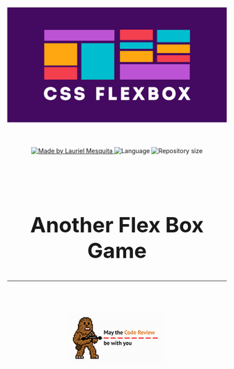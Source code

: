 <h1 align="center">
    <img alt="Flex Box" title="Flex Box" src=".github/flex box_logo.png" width="auto" />
</h1>
<br>
<p align="center">
  <a href="https://www.linkedin.com/in/laurielmesquita/">
    <img alt="Made by Lauriel Mesquita" src="https://img.shields.io/static/v1?label=made%20by&message=Lauriel%20Mesquita&color=blue&labelColor=000000">
  </a>
  <img alt="Language" src="https://img.shields.io/github/languages/top/laurielmesquita/another-flex-box-game?color=blue&labelColor=000000">
  <img alt="Repository size" src="https://img.shields.io/github/repo-size/laurielmesquita/another-flex-box-game?color=blue&labelColor=000000">
</p>
<br>
<br>
<br>
<h2 style="font-size: 3rem;" align="center">Another Flex Box Game<h2/>
<hr>
<br>
<br>
<div align="center">
  <img alt="May the Code Review be with you" src=".github/code_review.png" />
<div/>
